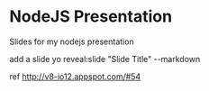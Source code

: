 # NodeJS Presentation

Slides for my nodejs presentation

add a slide
yo reveal:slide "Slide Title" --markdown 


ref
http://v8-io12.appspot.com/#54

